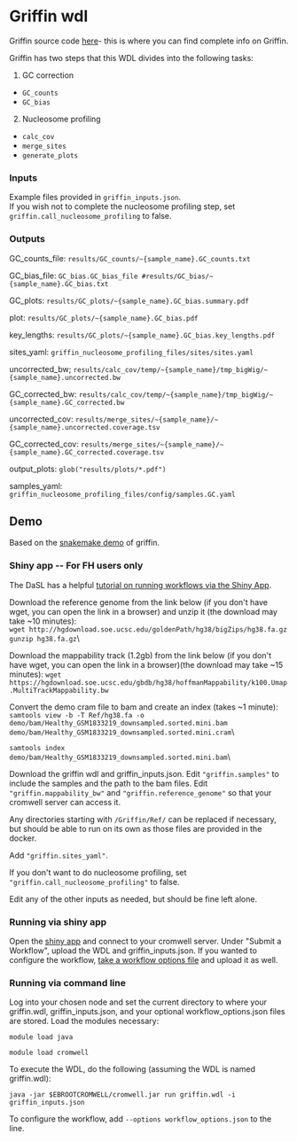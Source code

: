 # Griffin wdl
Griffin source code [here](https://github.com/GavinHaLab/Griffin)- this is where you can find complete info on Griffin.

Griffin has two steps that this WDL divides into the following tasks:
1) GC correction
  -  `GC_counts`
  -  `GC_bias`
2) Nucleosome profiling
  - `calc_cov`
  - `merge_sites`
  - `generate_plots`

### Inputs
Example files provided in `griffin_inputs.json`.\
If you wish not to complete the nucleosome profiling step, set `griffin.call_nucleosome_profiling` to false.
### Outputs
GC_counts_file: `results/GC_counts/~{sample_name}.GC_counts.txt`

GC_bias_file: `GC_bias.GC_bias_file #results/GC_bias/~{sample_name}.GC_bias.txt`

GC_plots: `results/GC_plots/~{sample_name}.GC_bias.summary.pdf`

plot: `results/GC_plots/~{sample_name}.GC_bias.pdf`

key_lengths: `results/GC_plots/~{sample_name}.GC_bias.key_lengths.pdf`

sites_yaml: `griffin_nucleosome_profiling_files/sites/sites.yaml`

uncorrected_bw; `results/calc_cov/temp/~{sample_name}/tmp_bigWig/~{sample_name}.uncorrected.bw`

GC_corrected_bw: `results/calc_cov/temp/~{sample_name}/tmp_bigWig/~{sample_name}.GC_corrected.bw`

uncorrected_cov: `results/merge_sites/~{sample_name}/~{sample_name}.uncorrected.coverage.tsv`

GC_corrected_cov: `results/merge_sites/~{sample_name}/~{sample_name}.GC_corrected.coverage.tsv`

output_plots: `glob("results/plots/*.pdf")`

samples_yaml: `griffin_nucleosome_profiling_files/config/samples.GC.yaml`


## Demo

Based on the [snakemake demo](https://github.com/adoebley/Griffin/wiki) of griffin.

### Shiny app -- For FH users only

The DaSL has a helpful [tutorial on running workflows via the Shiny App](https://hutchdatascience.org/FH_WDL101_Cromwell/using-shiny-to-manage-workflows.html).

Download the reference genome from the link below (if you don't have wget, you can open the link in a browser) and unzip it (the download may take ~10 minutes):\
`wget http://hgdownload.soe.ucsc.edu/goldenPath/hg38/bigZips/hg38.fa.gz`\
`gunzip hg38.fa.gz`\

Download the mappability track (1.2gb) from the link below (if you don't have wget, you can open the link in a browser)(the download may take ~15 minutes):
`wget https://hgdownload.soe.ucsc.edu/gbdb/hg38/hoffmanMappability/k100.Umap.MultiTrackMappability.bw`

Convert the demo cram file to bam and create an index (takes ~1 minute):
`samtools view -b -T Ref/hg38.fa -o demo/bam/Healthy_GSM1833219_downsampled.sorted.mini.bam`\
`demo/bam/Healthy_GSM1833219_downsampled.sorted.mini.cram`\

`samtools index demo/bam/Healthy_GSM1833219_downsampled.sorted.mini.bam`\

Download the griffin wdl and griffin_inputs.json. Edit `"griffin.samples"` to include the samples and the path to the bam files. Edit `"griffin.mappability_bw"` and `"griffin.reference_genome"` so that your cromwell server can access it.

Any directories starting with `/Griffin/Ref/` can be replaced if necessary, but should be able to run on its own as those files are provided in the docker. 

Add `"griffin.sites_yaml"`.

If you don't want to do nucleosome profiling, set `"griffin.call_nucleosome_profiling"` to false.

Edit any of the other inputs as needed, but should be fine left alone.

### Running via shiny app

Open the [shiny app](https://cromwellapp.fredhutch.org/) and connect to your cromwell server. Under "Submit a Workflow", upload the WDL and griffin_inputs.json. If you wanted to configure the workflow, [take a workflow options file](https://github.com/GavinHaLab/WDL_Pipelines/tree/main/workflow-options) and upload it as well.

### Running via command line
Log into your chosen node and set the current directory to where your griffin.wdl, griffin_inputs.json, and your optional workflow_options.json files are stored. Load the modules necessary:

`module load java`

`module load cromwell`

To execute the WDL, do the following (assuming the WDL is named griffin.wdl):

`java -jar $EBROOTCROMWELL/cromwell.jar run griffin.wdl -i griffin_inputs.json`

To configure the workflow, add `--options workflow_options.json` to the line.
